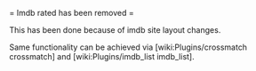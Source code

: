 = Imdb rated has been removed =

This has been done because of imdb site layout changes.

Same functionality can be achieved via [wiki:Plugins/crossmatch crossmatch] and [wiki:Plugins/imdb_list imdb_list].